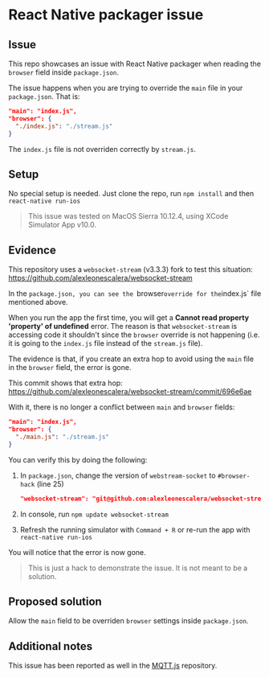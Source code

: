 # React Native packager issue
## Issue
This repo showcases an issue with React Native packager when reading the `browser` field inside `package.json`.

The issue happens when you are trying to override the `main` file in your `package.json`. 
That is:
```json
"main": "index.js",
"browser": {
  "./index.js": "./stream.js"
}
```

The `index.js` file is not overriden correctly by `stream.js`.

## Setup
No special setup is needed. Just clone the repo, run `npm install` and then `react-native run-ios`

> This issue was tested on MacOS Sierra 10.12.4, using XCode Simulator App v10.0.


## Evidence
This repository uses a `websocket-stream` (v3.3.3) fork to test this situation:
https://github.com/alexleonescalera/websocket-stream

In the `package.json, you can see the `browser` override for the `index.js` file mentioned above.

When you run the app the first time, you will get a **Cannot read property 'property' of undefined** error.
The reason is that `websocket-stream` is accessing code it shouldn't since the `browser` override is not happening
(i.e. it is going to the `index.js` file instead of the `stream.js` file).

The evidence is that, if you create an extra hop to avoid using the `main` file in the `browser` field, the error is gone.

This commit shows that extra hop:
https://github.com/alexleonescalera/websocket-stream/commit/696e6ae

With it, there is no longer a conflict between `main` and `browser` fields:
```json
"main": "index.js",
"browser": {
  "./main.js": "./stream.js"
}
```

You can verify this by doing the following:
1. In `package.json`, change the version of `webstream-socket` to `#browser-hack` (line 25)
    ```json
    "websocket-stream": "git@github.com:alexleonescalera/websocket-stream.git#browser-hack"
    ```
    
2. In console, run `npm update websocket-stream`

3. Refresh the running simulator with `Command + R` or re-run the app with `react-native run-ios`

You will notice that the error is now gone.

> This is just a hack to demonstrate the issue. It is not meant to be a solution.

## Proposed solution
Allow the `main` field to be overriden `browser` settings inside `package.json`.

## Additional notes
This issue has been reported as well in the [MQTT.js](https://github.com/mqttjs/MQTT.js/issues/573#issuecomment-290805156) repository.
